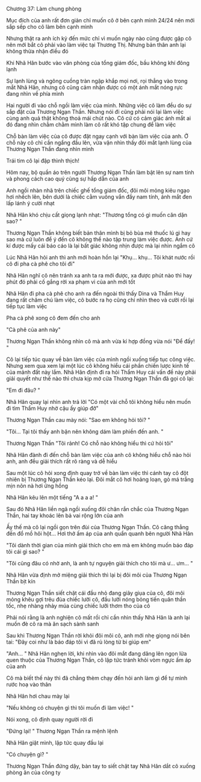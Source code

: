 




Chương 37: Làm chung phòng


Mục đích của anh rất đơn giản chỉ muốn cô ở bên cạnh mình 24/24 nên mới sắp sếp cho cô làm bên cạnh mình

Nhưng thật ra anh ích kỷ đến mức chỉ vì muốn ngày nào cũng được gặp cô nên mới bắt cô phải vào làm việc tại Thương Thị. Nhưng bản thân anh lại không thừa nhận điều đó

Khi Nhã Hân bước vào văn phòng của tổng giám đốc, bầu không khí đông lạnh

Sự lạnh lùng và ngông cuồng tràn ngập khắp mọi nơi, rọi thẳng vào trong mắt Nhã Hân, nhưng cô cũng cảm nhận được có một ánh mắt nóng rực đang nhìn về phía mình

Hai người đi vào chỗ ngồi làm việc của mình. Những việc cô làm đều do sự sắp đặt của Thương Ngạn Thần. Nhưng nói đi cũng phải nói lại làm việc cùng anh quả thật không thoả mái chút nào. Cô cứ có cảm giác ánh mắt ai đó đang nhìn chằm chằm mình làm cô rất khó tập chung để làm việc

Chỗ bàn làm việc của cô được đặt ngay cạnh với bàn làm việc của anh. Ở chỗ này cô chỉ cần ngẩng đầu lên, vừa vặn nhìn thấy đôi mắt lạnh lùng của Thương Ngạn Thần đang nhìn mình

Trái tim cô lại đập thình thịch!

Hôm nay, bộ quần áo trên người Thương Ngạn Thần làm bật lên sự nam tính và phong cách cao quý cùng sự hấp dẫn của anh

Anh ngồi nhàn nhã trên chiếc ghế tổng giám đốc, đôi môi mỏng kiêu ngạo hơi nhếch lên, bên dưới là chiếc cằm vuông vắn đầy nam tính, ánh mắt đen lấp lánh ý cười nhạt

Nhã Hân khó chịu cất giọng lạnh nhạt: "Thương tổng có gì muốn căn dặn sao? "

Thương Ngạn Thần không biết bản thân mình bị bỏ bùa mê thuốc lú gì hay sao mà cứ luôn để ý đến cô không thể nào tập trung làm việc được. Anh cứ kí được mấy cái báo cáo là lại bất giác không nhịn được mà lại nhìn ngắm cô

Lúc Nhã Hân hỏi anh thì anh mới hoàn hồn lại "Khụ... khụ... Tôi khát nước rồi cô đi pha cà phê cho tôi đi"

Nhã Hân nghĩ cô nên tránh xa anh ta ra mới được, xa được phút nào thì hay phút đó phải cố gắng rời xa phạm vi của anh mới tốt

Nhã Hân đi pha cà phê cho anh ra đến ngoài thì thấy Dina và Thẩm Huy đang rất chăm chú làm việc, cô bước ra họ cũng chỉ nhìn theo và cười rồi lại tiếp tục làm việc

Pha cà phê xong cô đem đến cho anh

"Cà phê của anh này"

Thương Ngạn Thần không nhìn cô mà anh vừa kí hợp đồng vừa nói "Để đấy! "

Cô lại tiếp túc quay về bàn làm việc của mình ngồi xuống tiếp tục công việc. Nhưng xem qua xem lại một lúc cô không hiểu cái phần chiến lược kinh tế của mảnh đất này lắm. Nhã Hân định đi ra hỏi Thẩm Huy cái vấn đề này phải giải quyết như thế nào thì chưa kịp mở cửa Thương Ngạn Thần đã gọi cô lại:

"Em đi đâu? "

Nhã Hân quay lại nhìn anh trả lời "Có một vài chỗ tôi không hiểu nên muốn đi tìm Thẩm Huy nhờ cậu ấy giúp đỡ"

Thương Ngạn Thần cau mày nói: "Sao em không hỏi tôi? "

"Tôi... Tại tôi thấy anh bận nên không dám làm phiền đến anh. "

Thương Ngạn Thần "Tôi rảnh! Có chỗ nào không hiểu thì cứ hỏi tôi"

Nhã Hân đành đi đến chỗ bàn làm việc của anh cô không hiểu chỗ nào hỏi anh, anh đều giải thích rất rõ ràng và dễ hiểu

Sau một lúc cô hỏi xong định quay trở về bàn làm việc thì cánh tay cô đột nhiên bị Thương Ngạn Thần kéo lại. Đôi mắt cô hơi hoảng loạn, gò má trắng mịn nõn nà hơi ửng hồng

Nhã Hân kêu lên một tiếng "A a a a! "

Sau đó Nhã Hân liền ngã ngồi xuống đôi chân rắn chắc của Thương Ngạn Thần, hai tay khoác lên bả vai rộng lớn của anh

Ấy thế mà cô lại ngồi gọn trên đùi của Thương Ngạn Thần. Cô căng thẳng đến đổ mồ hôi hột... Hơi thở ấm áp của anh quẩn quanh bên người Nhã Hân

"Tôi dành thời gian của mình giải thích cho em mà em không muốn báo đáp tôi cái gì sao? "

"Tôi cũng đâu có nhờ anh, là anh tự nguyện giải thích cho tôi mà ư... ưm... "

Nhã Hân vừa định mở miệng giải thích thì lại bị đôi môi của Thương Ngạn Thần bịt kín

Thương Ngạn Thần siết chặt cái đầu nhỏ đang giãy giụa của cô, đôi môi mỏng khêu gợi trêu đùa chiếc lưỡi cô, đầu lưỡi nóng bỏng tiến quân thần tốc, nhẹ nhàng nhảy múa cùng chiếc lưỡi thơm tho của cô

Phải nói rằng là anh nghiện cô mất rồi chỉ cần nhìn thấy Nhã Hân là anh lại muốn đè cô ra mà ăn sạch sành sanh

Sau khi Thương Ngạn Thần rời khỏi đôi môi cô, anh mới nhẹ giọng nói bên tai: "Đây coi như là báo đáp tôi vì đã rủ lòng từ bi giúp em"

"Anh... " Nhã Hân nghẹn lời, khi nhìn vào đôi mắt đang dâng lên ngọn lửa quen thuộc của Thương Ngạn Thần, cô lập tức tránh khỏi vòm ngực ấm áp của anh

Cô mà biết thế này thì đã chẳng thèm chạy đến hỏi anh làm gì để tự mình rước hoạ vào thân

Nhã Hân hơi chau mày lại

"Nếu không có chuyện gì thì tôi muốn đi làm việc! "

Nói xong, cô định quay người rời đi

"Đứng lại! " Thương Ngạn Thần ra mệnh lệnh

Nhã Hân giật mình, lập tức quay đầu lại

"Có chuyện gì? "

Thương Ngạn Thần đứng dậy, bàn tay to siết chặt tay Nhã Hân dắt cô xuống phòng ăn của công ty





